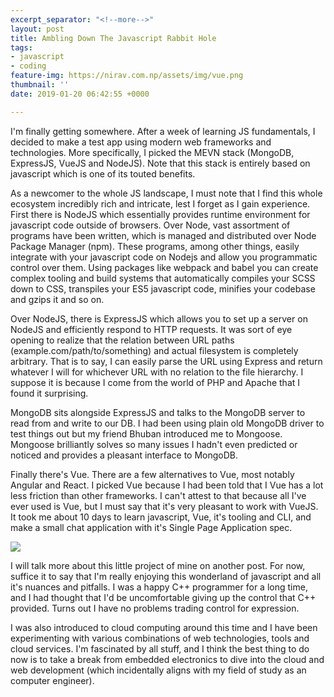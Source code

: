 ```yaml
---
excerpt_separator: "<!--more-->"
layout: post
title: Ambling Down The Javascript Rabbit Hole
tags:
- javascript
- coding
feature-img: https://nirav.com.np/assets/img/vue.png
thumbnail: ''
date: 2019-01-20 06:42:55 +0000

---
```

I'm finally getting somewhere. After a week of learning JS fundamentals, I decided to make a test app using modern web frameworks and technologies. More specifically, I picked the MEVN stack (MongoDB, ExpressJS, VueJS and NodeJS). Note that this stack is entirely based on javascript which is one of its touted benefits.

<!--more-->

As a newcomer to the whole JS landscape, I must note that I find this whole ecosystem incredibly rich and intricate, lest I forget as I gain experience. First there is NodeJS which essentially provides runtime environment for javascript code outside of browsers. Over Node, vast assortment of programs have been written, which is managed and distributed over Node Package Manager (npm). These programs, among other things, easily integrate with your javascript code on Nodejs and allow you programmatic control over them. Using packages like webpack and babel you can create complex tooling and build systems that automatically compiles your SCSS down to CSS, transpiles your ES5 javascript code, minifies your codebase and gzips it and so on.

Over NodeJS, there is ExpressJS which allows you to set up a server on NodeJS and efficiently respond to HTTP requests. It was sort of eye opening to realize that the relation between URL paths (example.com/path/to/something) and actual filesystem is completely arbitrary. That is to say, I can easily parse the URL using Express and return whatever I will for whichever URL with no relation to the file hierarchy. I suppose it is because I come from the world of PHP and Apache that I found it surprising.

MongoDB sits alongside ExpressJS and talks to the MongoDB server to read from and write to our DB. I had been using plain old MongoDB driver to test things out but my friend Bhuban introduced me to Mongoose. Mongoose brilliantly solves so many issues I hadn't even predicted or noticed and provides a pleasant interface to MongoDB.

Finally there's Vue. There are a few alternatives to Vue, most notably Angular and React. I picked Vue because I had been told that I Vue has a lot less friction than other frameworks. I can't attest to that because all I've ever used is Vue, but I must say that it's very pleasant to work with VueJS. It took me about 10 days to learn javascript, Vue, it's tooling and CLI, and make a small chat application with it's Single Page Application spec.

![](https://nirav.com.np/assets/img/sshot.png)

I will talk more about this little project of mine on another post. For now, suffice it to say that I'm really enjoying this wonderland of javascript and all it's nuances and pitfalls. I was a happy C++ programmer for a long time, and I had thought that I'd be uncomfortable giving up the control that C++ provided. Turns out I have no problems trading control for expression. 

I was also introduced to cloud computing around this time and I have been experimenting with various combinations of web technologies, tools and cloud services. I'm fascinated by all stuff, and I think the best thing to do now is to take a break from embedded electronics to dive into the cloud and web development (which incidentally aligns with my field of study as an computer engineer).